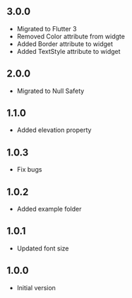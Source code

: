 ## 3.0.0

- Migrated to Flutter 3
- Removed Color attribute from widgte
- Added Border attribute to widget
- Added TextStyle attribute to widget

## 2.0.0

- Migrated to Null Safety

## 1.1.0

- Added elevation property

## 1.0.3

- Fix bugs

## 1.0.2

- Added example folder

## 1.0.1

- Updated font size

## 1.0.0

- Initial version
